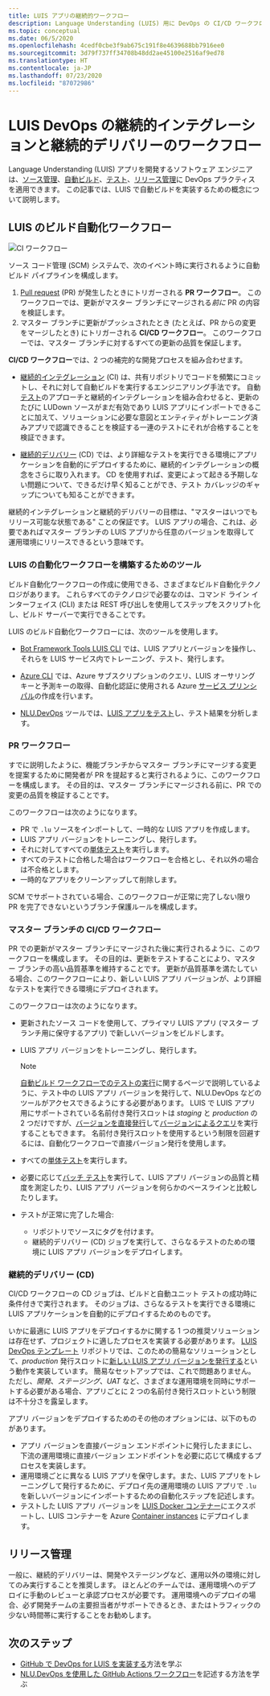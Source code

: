 ```yaml
---
title: LUIS アプリの継続的ワークフロー
description: Language Understanding (LUIS) 用に DevOps の CI/CD ワークフローを実装する方法。
ms.topic: conceptual
ms.date: 06/5/2020
ms.openlocfilehash: 4cedf0cbe3f9ab675c191f8e4639688bb7916ee0
ms.sourcegitcommit: 3d79f737ff34708b48dd2ae45100e2516af9ed78
ms.translationtype: HT
ms.contentlocale: ja-JP
ms.lasthandoff: 07/23/2020
ms.locfileid: "87072986"
---
```

# <a name="continuous-integration-and-continuous-delivery-workflows-for-luis-devops"></a>LUIS DevOps の継続的インテグレーションと継続的デリバリーのワークフロー

Language Understanding (LUIS) アプリを開発するソフトウェア エンジニアは、[ソース管理](luis-concept-devops-sourcecontrol.md)、[自動ビルド](luis-concept-devops-automation.md)、[テスト](luis-concept-devops-testing.md)、[リリース管理](luis-concept-devops-automation.md#release-management)に DevOps プラクティスを適用できます。 この記事では、LUIS で自動ビルドを実装するための概念について説明します。

## <a name="build-automation-workflows-for-luis"></a>LUIS のビルド自動化ワークフロー

![CI ワークフロー](./media/luis-concept-devops-automation/luis-automation.png)

ソース コード管理 (SCM) システムで、次のイベント時に実行されるように自動ビルド パイプラインを構成します。

1. [Pull request](https://help.github.com/github/collaborating-with-issues-and-pull-requests/about-pull-requests) (PR) が発生したときにトリガーされる **PR ワークフロー**。 このワークフローでは、更新がマスター ブランチにマージされる*前に* PR の内容を検証します。
1. マスター ブランチに更新がプッシュされたとき (たとえば、PR からの変更をマージしたとき) にトリガーされる **CI/CD ワークフロー**。 このワークフローでは、マスター ブランチに対するすべての更新の品質を保証します。

**CI/CD ワークフロー**では、2 つの補完的な開発プロセスを組み合わせます。

* [継続的インテグレーション](https://docs.microsoft.com/azure/devops/learn/what-is-continuous-integration) (CI) は、共有リポジトリでコードを頻繁にコミットし、それに対して自動ビルドを実行するエンジニアリング手法です。 自動[テスト](luis-concept-devops-testing.md)のアプローチと継続的インテグレーションを組み合わせると、更新のたびに LUDown ソースがまだ有効であり LUIS アプリにインポートできることに加えて、ソリューションに必要な意図とエンティティがトレーニング済みアプリで認識できることを検証する一連のテストにそれが合格することを検証できます。

* [継続的デリバリー](https://docs.microsoft.com/azure/devops/learn/what-is-continuous-delivery) (CD) では、より詳細なテストを実行できる環境にアプリケーションを自動的にデプロイするために、継続的インテグレーションの概念をさらに取り入れます。 CD を使用すれば、変更によって起きる予期しない問題について、できるだけ早く知ることができ、テスト カバレッジのギャップについても知ることができます。

継続的インテグレーションと継続的デリバリーの目標は、"マスターはいつでもリリース可能な状態である" ことの保証です。 LUIS アプリの場合、これは、必要であればマスター ブランチの LUIS アプリから任意のバージョンを取得して運用環境にリリースできるという意味です。

### <a name="tools-for-building-automation-workflows-for-luis"></a>LUIS の自動化ワークフローを構築するためのツール

ビルド自動化ワークフローの作成に使用できる、さまざまなビルド自動化テクノロジがあります。 これらすべてのテクノロジで必要なのは、コマンド ライン インターフェイス (CLI) または REST 呼び出しを使用してステップをスクリプト化し、ビルド サーバーで実行できることです。

LUIS のビルド自動化ワークフローには、次のツールを使用します。

* [Bot Framework Tools LUIS CLI](https://github.com/microsoft/botbuilder-tools/tree/master/packages/LUIS) では、LUIS アプリとバージョンを操作し、それらを LUIS サービス内でトレーニング、テスト、発行します。

* [Azure CLI](https://docs.microsoft.com/cli/azure/?view=azure-cli-latest) では、Azure サブスクリプションのクエリ、LUIS オーサリング キーと予測キーの取得、自動化認証に使用される Azure [サービス プリンシパル](https://docs.microsoft.com/cli/azure/ad/sp?view=azure-cli-latest)の作成を行います。

* [NLU.DevOps](https://github.com/microsoft/NLU.DevOps) ツールでは、[LUIS アプリをテスト](luis-concept-devops-testing.md)し、テスト結果を分析します。

### <a name="the-pr-workflow"></a>PR ワークフロー

すでに説明したように、機能ブランチからマスター ブランチにマージする変更を提案するために開発者が PR を提起すると実行されるように、このワークフローを構成します。 その目的は、マスター ブランチにマージされる前に、PR での変更の品質を検証することです。

このワークフローは次のようになります。

* PR で `.lu` ソースをインポートして、一時的な LUIS アプリを作成します。
* LUIS アプリ バージョンをトレーニングし、発行します。
* それに対してすべての[単体テスト](luis-concept-devops-testing.md)を実行します。
* すべてのテストに合格した場合はワークフローを合格とし、それ以外の場合は不合格とします。
* 一時的なアプリをクリーンアップして削除します。

SCM でサポートされている場合、このワークフローが正常に完了しない限り PR を完了できないというブランチ保護ルールを構成します。

### <a name="the-master-branch-cicd-workflow"></a>マスター ブランチの CI/CD ワークフロー

PR での更新がマスター ブランチにマージされた後に実行されるように、このワークフローを構成します。 その目的は、更新をテストすることにより、マスター ブランチの高い品質基準を維持することです。 更新が品質基準を満たしている場合、このワークフローにより、新しい LUIS アプリ バージョンが、より詳細なテストを実行できる環境にデプロイされます。

このワークフローは次のようになります。

* 更新されたソース コードを使用して、プライマリ LUIS アプリ (マスター ブランチ用に保守するアプリ) で新しいバージョンをビルドします。

* LUIS アプリ バージョンをトレーニングし、発行します。

  > [!NOTE]
  > [自動ビルド ワークフローでのテストの実行](luis-concept-devops-testing.md#running-tests-in-an-automated-build-workflow)に関するページで説明しているように、テスト中の LUIS アプリ バージョンを発行して、NLU.DevOps などのツールがアクセスできるようにする必要があります。 LUIS で LUIS アプリ用にサポートされている名前付き発行スロットは *staging* と *production* の 2 つだけですが、[バージョンを直接発行](https://github.com/microsoft/botframework-cli/blob/master/packages/luis/README.md#bf-luisapplicationpublish)して[バージョンによるクエリ](https://docs.microsoft.com/azure/cognitive-services/luis/luis-migration-api-v3#changes-by-slot-name-and-version-name)を実行することもできます。 名前付き発行スロットを使用するという制限を回避するには、自動化ワークフローで直接バージョン発行を使用します。

* すべての[単体テスト](luis-concept-devops-testing.md)を実行します。

* 必要に応じて[バッチ テスト](luis-concept-devops-testing.md#how-to-do-unit-testing-and-batch-testing)を実行して、LUIS アプリ バージョンの品質と精度を測定したり、LUIS アプリ バージョンを何らかのベースラインと比較したりします。

* テストが正常に完了した場合:
  * リポジトリでソースにタグを付けます。
  * 継続的デリバリー (CD) ジョブを実行して、さらなるテストのための環境に LUIS アプリ バージョンをデプロイします。

### <a name="continuous-delivery-cd"></a>継続的デリバリー (CD)

CI/CD ワークフローの CD ジョブは、ビルドと自動ユニット テストの成功時に条件付きで実行されます。 そのジョブは、さらなるテストを実行できる環境に LUIS アプリケーションを自動的にデプロイするためのものです。

いかに最適に LUIS アプリをデプロイするかに関する 1 つの推奨ソリューションは存在せず、プロジェクトに適したプロセスを実装する必要があります。 [LUIS DevOps テンプレート](https://github.com/Azure-Samples/LUIS-DevOps-Template) リポジトリでは、このための簡易なソリューションとして、*production* 発行スロットに[新しい LUIS アプリ バージョンを発行する](https://docs.microsoft.com/azure/cognitive-services/luis/luis-how-to-publish-app)という動作を実装しています。 簡易なセットアップでは、これで問題ありません。 ただし、*開発*、*ステージング*、*UAT* など、さまざまな運用環境を同時にサポートする必要がある場合、アプリごとに 2 つの名前付き発行スロットという制限は不十分さを露呈します。

アプリ バージョンをデプロイするためのその他のオプションには、以下のものがあります。

* アプリ バージョンを直接バージョン エンドポイントに発行したままにし、下流の運用環境に直接バージョン エンドポイントを必要に応じて構成するプロセスを実装します。
* 運用環境ごとに異なる LUIS アプリを保守します。また、LUIS アプリをトレーニングして発行するために、デプロイ先の運用環境の LUIS アプリで `.lu` を新しいバージョンにインポートするための自動化ステップを記述します。
* テストした LUIS アプリ バージョンを [LUIS Docker コンテナー](https://docs.microsoft.com/azure/cognitive-services/luis/luis-container-howto?tabs=v3)にエクスポートし、LUIS コンテナーを Azure [Container instances](https://docs.microsoft.com/azure/container-instances/) にデプロイします。

## <a name="release-management"></a>リリース管理

一般に、継続的デリバリーは、開発やステージングなど、運用以外の環境に対してのみ実行することを推奨します。 ほとんどのチームでは、運用環境へのデプロイに手動のレビューと承認プロセスが必要です。 運用環境へのデプロイの場合、必ず開発チームの主要担当者がサポートできるとき、またはトラフィックの少ない時間帯に実行することをお勧めします。

## <a name="next-steps"></a>次のステップ

* [GitHub で DevOps for LUIS を実装する](luis-how-to-devops-with-github.md)方法を学ぶ
* [NLU.DevOps を使用した GitHub Actions ワークフロー](https://github.com/Azure-Samples/LUIS-DevOps-Template/blob/master/docs/4-pipeline.md)を記述する方法を学ぶ
